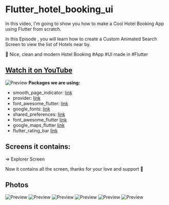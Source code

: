 # Flutter_hotel_booking_ui

In this video, I'm going to show you how to make a Cool Hotel Booking App using Flutter from scratch.

In this Episode , you will learn how to create a Custom Animated Search Screen to view the list of Hotels near by.

🚀 Nice, clean and modern Hotel Booking #App #UI made in #Flutter

## [Watch it on YouTube](https://youtu.be/PV5GV9m0HvY)
   ![Preview](U7.gif)
**Packages we are using:**

-   smooth_page_indicator: [link](https://pub.dev/packages/smooth_page_indicator)
-   provider: [link](https://pub.dev/packages/provider)
-   font_awesome_flutter: [link](https://pub.dev/packages/font_awesome_flutter)
-   google_fonts: [link](https://pub.dev/packages/google_fonts)
-   shared_preferences: [link](https://pub.dev/packages/shared_preferences)
-   font_awesome_flutter [link](https://pub.dev/packages/font_awesome_flutter)
-   google_maps_flutter [link](https://pub.dev/packages/google_maps_flutter)
-   flutter_rating_bar [link](https://pub.dev/packages/flutter_rating_bar)

## Screens it contains:

=> Explorer Screen

Now it contains all the screen, thanks for your love and support 🙏 

## Photos
![Preview](U1.png)
![Preview](U2.png)
![Preview](U3.png)
![Preview](U4.png)
![Preview](U5.png)
![Preview](U6.png)
